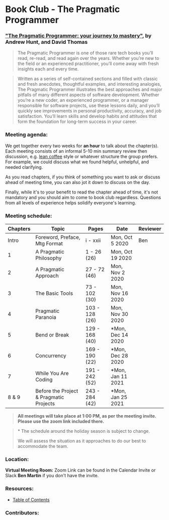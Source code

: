 # Book Club - The Pragmatic Programmer

### ["The Pragmatic Programmer: your journey to mastery"](https://www.amazon.ca/Pragmatic-Programmer-journey-mastery-Anniversary/dp/0135957052/), by Andrew Hunt, and David Thomas

> The Pragmatic Programmer is one of those rare tech books you’ll read, re-read, and read again over the years. Whether you’re new to the field or an experienced practitioner, you’ll come away with fresh insights each and every time.

> Written as a series of self-contained sections and filled with classic and fresh anecdotes, thoughtful examples, and interesting analogies, The Pragmatic Programmer illustrates the best approaches and major pitfalls of many different aspects of software development. Whether you’re a new coder, an experienced programmer, or a manager responsible for software projects, use these lessons daily, and you’ll quickly see improvements in personal productivity, accuracy, and job satisfaction. You’ll learn skills and develop habits and attitudes that form the foundation for long-term success in your career.

### Meeting agenda:

We get together every two weeks for **an hour** to talk about the chapter(s). Each meeting consists of an informal 5-10 min summary review then discussion, e.g. [lean coffee](http://agilecoffee.com/leancoffee/) style or whatever structure the group prefers. For example, we could discuss what we found helpful, unhelpful, and needed clarifying.

As you read chapters, if you think of something you want to ask or discuss ahead of meeting time, you can also jot it down to discuss on the day.

Finally, while it's to your benefit to read the chapter ahead of time, it's not mandatory and you should aim to come to book club regardless. Questions from all levels of experience helps solidify everyone's learning.

### Meeting schedule:

| Chapters | Topic                                   | Pages          | Date               | Reviewer |
| -------- | --------------------------------------- | -------------- | ------------------ | -------- |
| Intro    | Foreword, Preface, Mtg Format           | i - xxii       | Mon, Oct 5 2020    | Ben      |
| 1        | A Pragmatic Philosophy                  | 1 - 26 (26)    | Mon, Oct 19 2020   |          |
| 2        | A Pragmatic Approach                    | 27 - 72 (46)   | Mon, Nov 2 2020    |          |
| 3        | The Basic Tools                         | 73 - 102 (30)  | Mon, Nov 16 2020   |          |
| 4        | Pragmatic Paranoia                      | 103 - 128 (26) | Mon, Nov 30 2020   |          |
| 5        | Bend or Break                           | 129 - 168 (40) | \*Mon, Dec 14 2020 |          |
| 6        | Concurrency                             | 169 - 190 (22) | \*Mon, Dec 28 2020 |          |
| 7        | While You Are Coding                    | 191 - 242 (52) | \*Mon, Jan 11 2021 |          |
| 8 & 9    | Before the Project & Pragmatic Projects | 243 - 284 (42) | \*Mon, Jan 25 2021 |          |

> **All meetings will take place at 1:00 PM, as per the meeting invite. Please use the zoom link included there.**

> \* The schedule around the holiday season is subject to change.
>
> We will assess the situation as it approaches to do our best to accommodate the team.

### Location:

**Virtual Meeting Room:** Zoom Link can be found in the Calendar Invite or Slack **Ben Martin** if you don't have the invite.

### Resources:

- [Table of Contents](./table-of-contents.md)

### Contributors:
